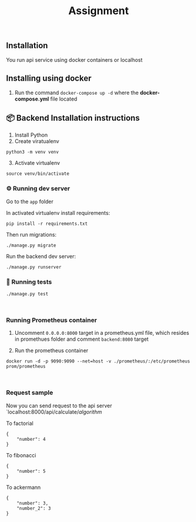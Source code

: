 <h1 align="center"><b>Assignment</b></h3>

&nbsp;


## Installation

You run api service using docker containers or localhost

## Installing using docker

1. Run the command `docker-compose up -d` where the **docker-compose.yml** file located

## 📦 Backend Installation instructions

1. Install Python
2. Create viratualenv
```
python3 -m venv venv
```
3. Activate virtualenv
```
source venv/bin/activate
```

### ⚙️ Running dev server

Go to the `app` folder

In activated virtualenv install requirements:
```
pip install -r requirements.txt
```

Then run migrations:
```
./manage.py migrate
```

Run the backend dev server:
```
./manage.py runserver
```

### 🔨 Running tests

```
./manage.py test
```
&nbsp;


### Running Prometheus container

1. Uncomment `0.0.0.0:8000` target in a prometheus.yml file, which resides in promethues folder and comment `backend:8080` target

2. Run the prometheus container
```
docker run -d -p 9090:9090 --net=host -v ./prometheus/:/etc/prometheus prom/prometheus
```
&nbsp;

### Request sample

Now you can send request to the api server `localhost:8000/api/calculate/*algorithm*

To factorial 
```
{
    "number": 4
}
```

To fibonacci
```
{
    "number": 5
}
```

To ackermann 
```
{
    "number": 3,
    "number_2": 3
}
```